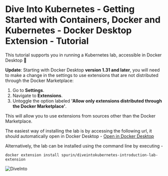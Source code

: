 # Dive Into Kubernetes - Getting Started with Containers, Docker and Kubernetes - Docker Desktop Extension - Tutorial

This tutorial supports you in running a Kubernetes lab, accessible in Docker Desktop 🚀

**Update**: Starting with Docker Desktop **version 1.31 and later**, you will need to make a change in the settings to use extensions that are not distributed through the Docker Marketplace:

1. Go to **Settings**.
2. Navigate to **Extensions**.
3. Untoggle the option labeled **'Allow only extensions distributed through the Docker Marketplace'**.

This will allow you to use extensions from sources other than the Docker Marketplace.

The easiest way of installing the lab is by accessing the following url, it should automatically open in Docker Desktop - [Open in Docker Desktop](https://open.docker.com/extensions/marketplace?extensionId=spurin/diveintokubernetes-introduction-lab-extension&tag=latest)

Alternatively, the lab can be installed using the command line by executing -

```
docker extension install spurin/diveintokubernetes-introduction-lab-extension
```

![DiveInto](https://raw.githubusercontent.com/spurin/diveintokubernetes/cloudshell/DiveIntoKubernetes.jpeg)
